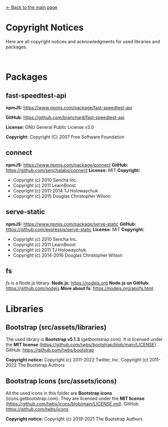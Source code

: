 <a href="https://github.com/Net-Speed/Net-Speed/">&larr; Back to the main page</a>
# Copyright Notices
Here are all copyright notices and acknowledgments for used libraries and packages.

<br>

# Packages
## fast-speedtest-api
**npmJS:** https://www.npmjs.com/package/fast-speedtest-api

**GitHub:** https://github.com/branchard/fast-speedtest-api

**License:** GNU General Public License v3.0

**Copyright:** Copyright (C) 2007 Free Software Foundation

## connect
**npmJS:** https://www.npmjs.com/package/connect
**GitHub:** https://github.com/senchalabs/connect
**License:** MIT
**Copyright:** 
- Copyright (c) 2010 Sencha Inc.
- Copyright (c) 2011 LearnBoost
- Copyright (c) 2011-2014 TJ Holowaychuk
- Copyright (c) 2015 Douglas Christopher Wilson

## serve-static
**npmJS:** https://www.npmjs.com/package/serve-static
**GitHub:** https://github.com/expressjs/serve-static
**License:** MIT
**Copyright:**
- Copyright (c) 2010 Sencha Inc.
- Copyright (c) 2011 LearnBoost
- Copyright (c) 2011 TJ Holowaychuk
- Copyright (c) 2014-2016 Douglas Christopher Wilson

## fs
*fs* is a Node.js library.
**Node.js:** https://nodejs.org
**Node.js on GitHub:** https://github.com/nodejs
**More about fs:** https://nodejs.org/api/fs.html


# Libraries
## Bootstrap (src/assets/libraries)
The used library is **Bootstrap v5.1.3** (getbootstrap.com).
It is licensed under the **MIT license** (https://github.com/twbs/bootstrap/blob/main/LICENSE).
GitHub: https://github.com/twbs/bootstrap

**Copyright notice:**
Copyright (c) 2011-2022 Twitter, Inc.
Copyright (c) 2011-2022 The Bootstrap Authors

## Bootstrap Icons (src/assets/icons)
All the used icons in this folder are **Bootstrap icons** (icons.getbootstrap.com).
They are licensed under the **MIT license** (https://github.com/twbs/icons/blob/main/LICENSE.md).
GitHub: https://github.com/twbs/icons

**Copyright notice:**
Copyright (c) 2019-2021 The Bootstrap Authors
